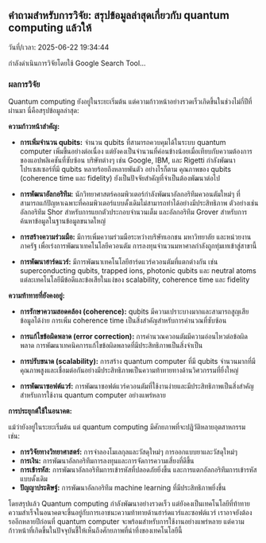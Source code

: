 ## คำถามสำหรับการวิจัย: สรุปข้อมูลล่าสุดเกี่ยวกับ quantum computing แล้วให้

วันที่/เวลา: 2025-06-22 19:34:44

กำลังดำเนินการวิจัยโดยใช้ Google Search Tool...

### ผลการวิจัย
Quantum computing ยังอยู่ในระยะเริ่มต้น แต่ความก้าวหน้าอย่างรวดเร็วเกิดขึ้นในช่วงไม่กี่ปีที่ผ่านมา  นี่คือสรุปข้อมูลล่าสุด:

**ความก้าวหน้าสำคัญ:**

* **การเพิ่มจำนวน qubits:**  จำนวน qubits ที่สามารถควบคุมได้ในระบบ quantum computer เพิ่มขึ้นอย่างต่อเนื่อง  แต่ยังคงเป็นจำนวนที่ค่อนข้างน้อยเมื่อเทียบกับความต้องการของแอปพลิเคชันที่ซับซ้อน  บริษัทต่างๆ เช่น Google, IBM, และ Rigetti กำลังพัฒนาโปรเซสเซอร์ที่มี qubits หลายร้อยถึงหลายพันตัว  อย่างไรก็ตาม คุณภาพของ qubits (coherence time และ fidelity) ยังเป็นปัจจัยสำคัญที่จำเป็นต้องพัฒนาต่อไป

* **การพัฒนาอัลกอริทึม:** นักวิทยาศาสตร์คอมพิวเตอร์กำลังพัฒนาอัลกอริทึมควอนตัมใหม่ๆ ที่สามารถแก้ปัญหาเฉพาะที่คอมพิวเตอร์แบบดั้งเดิมไม่สามารถทำได้อย่างมีประสิทธิภาพ  ตัวอย่างเช่น อัลกอริทึม Shor สำหรับการแยกตัวประกอบจำนวนเต็ม และอัลกอริทึม Grover สำหรับการค้นหาข้อมูลในฐานข้อมูลขนาดใหญ่

* **การสร้างความร่วมมือ:**  มีการเพิ่มความร่วมมือระหว่างบริษัทเอกชน มหาวิทยาลัย และหน่วยงานภาครัฐ เพื่อเร่งการพัฒนาเทคโนโลยีควอนตัม  การลงทุนจำนวนมหาศาลกำลังถูกทุ่มเทเข้าสู่สาขานี้

* **การพัฒนาฮาร์ดแวร์:**  มีการพัฒนาเทคโนโลยีฮาร์ดแวร์ควอนตัมที่แตกต่างกัน  เช่น superconducting qubits, trapped ions, photonic qubits และ neutral atoms  แต่ละเทคโนโลยีมีข้อดีและข้อเสียในแง่ของ scalability, coherence time และ fidelity


**ความท้าทายที่ยังคงอยู่:**

* **การรักษาความสอดคล้อง (coherence):**  qubits มีความเปราะบางมากและสามารถสูญเสียข้อมูลได้ง่าย  การเพิ่ม coherence time เป็นสิ่งสำคัญสำหรับการคำนวณที่ซับซ้อน

* **การแก้ไขข้อผิดพลาด (error correction):**  การคำนวณควอนตัมมีความอ่อนไหวต่อข้อผิดพลาด  การพัฒนาเทคนิคการแก้ไขข้อผิดพลาดที่มีประสิทธิภาพเป็นสิ่งจำเป็น

* **การปรับขนาด (scalability):**  การสร้าง quantum computer ที่มี qubits จำนวนมากที่มีคุณภาพสูงและเชื่อมต่อกันอย่างมีประสิทธิภาพเป็นความท้าทายทางด้านวิศวกรรมที่ยิ่งใหญ่

* **การพัฒนาซอฟต์แวร์:**  การพัฒนาซอฟต์แวร์ควอนตัมที่ใช้งานง่ายและมีประสิทธิภาพเป็นสิ่งสำคัญสำหรับการใช้งาน quantum computer อย่างแพร่หลาย


**การประยุกต์ใช้ในอนาคต:**

แม้ว่ายังอยู่ในระยะเริ่มต้น แต่ quantum computing มีศักยภาพที่จะปฏิวัติหลายอุตสาหกรรม  เช่น:

* **การวิจัยทางวิทยาศาสตร์:**  การจำลองโมเลกุลและวัสดุใหม่ๆ  การออกแบบยาและวัสดุใหม่ๆ
* **การเงิน:**  การพัฒนาอัลกอริทึมการลงทุนและการจัดการความเสี่ยงที่ดีขึ้น
* **การเข้ารหัส:**  การพัฒนาอัลกอริทึมการเข้ารหัสที่ปลอดภัยยิ่งขึ้น และการแตกอัลกอริทึมการเข้ารหัสแบบดั้งเดิม
* **ปัญญาประดิษฐ์:**  การพัฒนาอัลกอริทึม machine learning ที่มีประสิทธิภาพยิ่งขึ้น


โดยสรุปแล้ว Quantum computing กำลังพัฒนาอย่างรวดเร็ว แต่ยังคงเป็นเทคโนโลยีที่ท้าทาย  ความสำเร็จในอนาคตจะขึ้นอยู่กับการเอาชนะความท้าทายด้านฮาร์ดแวร์และซอฟต์แวร์  เราอาจยังต้องรออีกหลายปีก่อนที่ quantum computer จะพร้อมสำหรับการใช้งานอย่างแพร่หลาย แต่ความก้าวหน้าที่เกิดขึ้นในปัจจุบันชี้ให้เห็นถึงศักยภาพที่น่าทึ่งของเทคโนโลยีนี้


